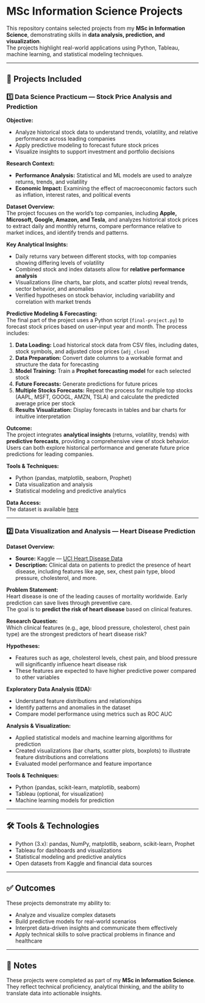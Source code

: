 # MSc Information Science Projects

This repository contains selected projects from my **MSc in Information Science**, demonstrating skills in **data analysis, prediction, and visualization**.  
The projects highlight real-world applications using Python, Tableau, machine learning, and statistical modeling techniques.  

---

## 📘 Projects Included

### 1️⃣ Data Science Practicum — Stock Price Analysis and Prediction

**Objective:**  
- Analyze historical stock data to understand trends, volatility, and relative performance across leading companies  
- Apply predictive modeling to forecast future stock prices  
- Visualize insights to support investment and portfolio decisions  

**Research Context:**  
- **Performance Analysis:** Statistical and ML models are used to analyze returns, trends, and volatility  
- **Economic Impact:** Examining the effect of macroeconomic factors such as inflation, interest rates, and political events  

**Dataset Overview:**  
The project focuses on the world’s top companies, including **Apple, Microsoft, Google, Amazon, and Tesla**, and analyzes historical stock prices to extract daily and monthly returns, compare performance relative to market indices, and identify trends and patterns.  

**Key Analytical Insights:**  
- Daily returns vary between different stocks, with top companies showing differing levels of volatility  
- Combined stock and index datasets allow for **relative performance analysis**  
- Visualizations (line charts, bar plots, and scatter plots) reveal trends, sector behavior, and anomalies  
- Verified hypotheses on stock behavior, including variability and correlation with market trends  

**Predictive Modeling & Forecasting:**  
The final part of the project uses a Python script (`final-project.py`) to forecast stock prices based on user-input year and month. The process includes:  
1. **Data Loading:** Load historical stock data from CSV files, including dates, stock symbols, and adjusted close prices (`adj_close`)  
2. **Data Preparation:** Convert date columns to a workable format and structure the data for forecasting  
3. **Model Training:** Train a **Prophet forecasting model** for each selected stock  
4. **Future Forecasts:** Generate predictions for future prices  
5. **Multiple Stocks Forecasts:** Repeat the process for multiple top stocks (AAPL, MSFT, GOOGL, AMZN, TSLA) and calculate the predicted average price per stock  
6. **Results Visualization:** Display forecasts in tables and bar charts for intuitive interpretation  

**Outcome:**  
The project integrates **analytical insights** (returns, volatility, trends) with **predictive forecasts**, providing a comprehensive view of stock behavior. Users can both explore historical performance and generate future price predictions for leading companies.  

**Tools & Techniques:**  
- Python (pandas, matplotlib, seaborn, Prophet)  
- Data visualization and analysis  
- Statistical modeling and predictive analytics  

**Data Access:**  
The dataset is available [here](https://drive.google.com/drive/folders/1w9qGOtTrbuugDNxW06oBdSOkCg5v1HUx)  

---

### 2️⃣ Data Visualization and Analysis — Heart Disease Prediction

**Dataset Overview:**  
- **Source:** Kaggle — [UCI Heart Disease Data](https://www.kaggle.com/datasets/redwankarimsony/heart-disease-data)  
- **Description:** Clinical data on patients to predict the presence of heart disease, including features like age, sex, chest pain type, blood pressure, cholesterol, and more.  

**Problem Statement:**  
Heart disease is one of the leading causes of mortality worldwide. Early prediction can save lives through preventive care.  
The goal is to **predict the risk of heart disease** based on clinical features.  

**Research Question:**  
Which clinical features (e.g., age, blood pressure, cholesterol, chest pain type) are the strongest predictors of heart disease risk?  

**Hypotheses:**  
- Features such as age, cholesterol levels, chest pain, and blood pressure will significantly influence heart disease risk  
- These features are expected to have higher predictive power compared to other variables  

**Exploratory Data Analysis (EDA):**  
- Understand feature distributions and relationships  
- Identify patterns and anomalies in the dataset  
- Compare model performance using metrics such as ROC AUC  

**Analysis & Visualization:**  
- Applied statistical models and machine learning algorithms for prediction  
- Created visualizations (bar charts, scatter plots, boxplots) to illustrate feature distributions and correlations  
- Evaluated model performance and feature importance  

**Tools & Techniques:**  
- Python (pandas, scikit-learn, matplotlib, seaborn)  
- Tableau (optional, for visualization)  
- Machine learning models for prediction  

---

## 🛠 Tools & Technologies

- Python (3.x): pandas, NumPy, matplotlib, seaborn, scikit-learn, Prophet  
- Tableau for dashboards and visualizations  
- Statistical modeling and predictive analytics  
- Open datasets from Kaggle and financial data sources  

---

## ✅ Outcomes

These projects demonstrate my ability to:  
- Analyze and visualize complex datasets  
- Build predictive models for real-world scenarios  
- Interpret data-driven insights and communicate them effectively  
- Apply technical skills to solve practical problems in finance and healthcare  

---

## 📄 Notes

These projects were completed as part of my **MSc in Information Science**.  
They reflect technical proficiency, analytical thinking, and the ability to translate data into actionable insights.

